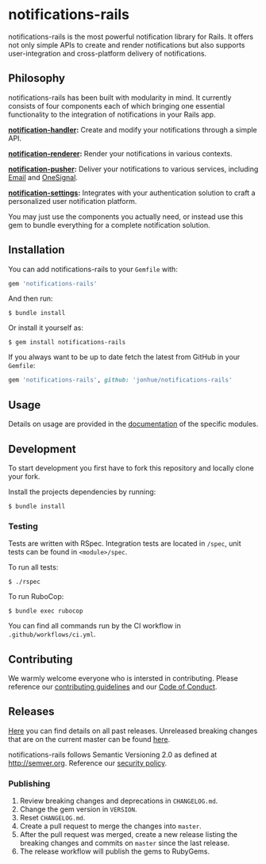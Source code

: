 # notifications-rails

notifications-rails is the most powerful notification library for Rails. It offers not only simple APIs to create and render notifications but also supports user-integration and cross-platform delivery of notifications.

## Philosophy

notifications-rails has been built with modularity in mind. It currently consists of four components each of which bringing one essential functionality to the integration of notifications in your Rails app.

**[notification-handler](notification-handler):** Create and modify your notifications through a simple API.

**[notification-renderer](notification-renderer):** Render your notifications in various contexts.

**[notification-pusher](notification-pusher):** Deliver your notifications to various services, including [Email](notification-pusher/notification-pusher-actionmailer) and [OneSignal](notification-pusher/notification-pusher-onesignal).

**[notification-settings](notification-settings):** Integrates with your authentication solution to craft a personalized user notification platform.

You may just use the components you actually need, or instead use this gem to bundle everything for a complete notification solution.

## Installation

You can add notifications-rails to your `Gemfile` with:

```ruby
gem 'notifications-rails'
```

And then run:

    $ bundle install

Or install it yourself as:

    $ gem install notifications-rails

If you always want to be up to date fetch the latest from GitHub in your `Gemfile`:

```ruby
gem 'notifications-rails', github: 'jonhue/notifications-rails'
```

## Usage

Details on usage are provided in the [documentation](#philosophy) of the specific modules.

## Development

To start development you first have to fork this repository and locally clone your fork.

Install the projects dependencies by running:

    $ bundle install

### Testing

Tests are written with RSpec. Integration tests are located in `/spec`, unit tests can be found in `<module>/spec`.

To run all tests:

    $ ./rspec

To run RuboCop:

    $ bundle exec rubocop

You can find all commands run by the CI workflow in `.github/workflows/ci.yml`.

## Contributing

We warmly welcome everyone who is intersted in contributing. Please reference our [contributing guidelines](CONTRIBUTING.md) and our [Code of Conduct](CODE_OF_CONDUCT.md).

## Releases

[Here]() you can find details on all past releases. Unreleased breaking changes that are on the current master can be found [here](CHANGELOG.md).

notifications-rails follows Semantic Versioning 2.0 as defined at http://semver.org. Reference our [security policy](SECURITY.md).

### Publishing

1. Review breaking changes and deprecations in `CHANGELOG.md`.
1. Change the gem version in `VERSION`.
1. Reset `CHANGELOG.md`.
1. Create a pull request to merge the changes into `master`.
1. After the pull request was merged, create a new release listing the breaking changes and commits on `master` since the last release.
2. The release workflow will publish the gems to RubyGems.
